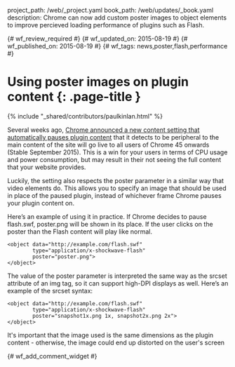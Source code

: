 project_path: /web/_project.yaml
book_path: /web/updates/_book.yaml
description: Chrome can now add custom poster images to object elements to improve percieved loading performance of plugins such as Flash.

{# wf_review_required #}
{# wf_updated_on: 2015-08-19 #}
{# wf_published_on: 2015-08-19 #}
{# wf_tags: news,poster,flash,performance #}

# Using poster images on plugin content {: .page-title }

{% include "_shared/contributors/paulkinlan.html" %}



Several weeks ago, [Chrome announced a new content setting that automatically pauses plugin content](http://chrome.blogspot.com/2015/06/better-battery-life-for-your-laptop.html)
that it detects to be peripheral to the main content of the site will go live to all users of Chrome 45 onwards (Stable September 2015).
This is a win for your users in terms of CPU usage and power consumption, but may result in their not seeing the full content
that your website provides.

Luckily, the setting also respects the poster parameter in a similar way that video elements do.
This allows you to specify an image that should be used in place of the paused plugin, instead of
whichever frame Chrome pauses your plugin content on.

Here’s an example of using it in practice. If Chrome decides to pause flash.swf, poster.png
will be shown in its place. If the user clicks on the poster than the Flash content will
play like normal.


    <object data="http://example.com/flash.swf"  
            type="application/x-shockwave-flash"
            poster="poster.png">
    </object>
    

The value of the poster parameter is interpreted the same way as the srcset attribute of an img tag,
so it can support high-DPI displays as well. Here’s an example of the srcset syntax:


    <object data="http://example.com/flash.swf"  
            type="application/x-shockwave-flash"
            poster="snapshot1x.png 1x, snapshot2x.png 2x">
    </object>
    

It's important that the image used is the same dimensions as the plugin content - otherwise,
the image could end up distorted on the user's screen


{# wf_add_comment_widget #}
